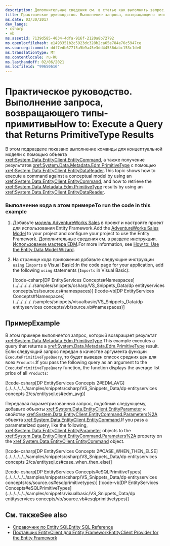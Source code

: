 ```yaml
---
description: Дополнительные сведения см. в статье как выполнить запрос, возвращающий результаты тип PrimitiveType.
title: Практическое руководство. Выполнение запроса, возвращающего типы-примитивы
ms.date: 03/30/2017
dev_langs:
- csharp
- vb
ms.assetid: 7139d585-4034-4dfa-916f-2120a8b72792
ms.openlocfilehash: e1493351b2c5923dc328b2ca65e784e76c5947ce
ms.sourcegitcommit: ddf7edb67715a5b9a45e3dd44536dabc153c1de0
ms.translationtype: MT
ms.contentlocale: ru-RU
ms.lasthandoff: 02/06/2021
ms.locfileid: "99650616"
---
```

# <a name="how-to-execute-a-query-that-returns-primitivetype-results"></a><span data-ttu-id="61810-103">Практическое руководство. Выполнение запроса, возвращающего типы-примитивы</span><span class="sxs-lookup"><span data-stu-id="61810-103">How to: Execute a Query that Returns PrimitiveType Results</span></span>

<span data-ttu-id="61810-104">В этом подразделе показано выполнение команды для концептуальной модели с помощью объекта <xref:System.Data.EntityClient.EntityCommand>, а также получение результатов <xref:System.Data.Metadata.Edm.PrimitiveType> с помощью <xref:System.Data.EntityClient.EntityDataReader>.</span><span class="sxs-lookup"><span data-stu-id="61810-104">This topic shows how to execute a command against a conceptual model by using an <xref:System.Data.EntityClient.EntityCommand>, and how to retrieve the <xref:System.Data.Metadata.Edm.PrimitiveType> results by using an <xref:System.Data.EntityClient.EntityDataReader>.</span></span>  
  
### <a name="to-run-the-code-in-this-example"></a><span data-ttu-id="61810-105">Выполнение кода в этом примере</span><span class="sxs-lookup"><span data-stu-id="61810-105">To run the code in this example</span></span>  
  
1. <span data-ttu-id="61810-106">Добавьте [модель AdventureWorks Sales](https://github.com/Microsoft/sql-server-samples/releases/tag/adventureworks) в проект и настройте проект для использования Entity Framework.</span><span class="sxs-lookup"><span data-stu-id="61810-106">Add the [AdventureWorks Sales Model](https://github.com/Microsoft/sql-server-samples/releases/tag/adventureworks) to your project and configure your project to use the Entity Framework.</span></span> <span data-ttu-id="61810-107">Дополнительные сведения см. в разделе [инструкции. Использование мастера EDM](/previous-versions/dotnet/netframework-4.0/bb738677(v=vs.100)).</span><span class="sxs-lookup"><span data-stu-id="61810-107">For more information, see [How to: Use the Entity Data Model Wizard](/previous-versions/dotnet/netframework-4.0/bb738677(v=vs.100)).</span></span>  
  
2. <span data-ttu-id="61810-108">На странице кода приложения добавьте следующие инструкции `using` (`Imports` в Visual Basic):</span><span class="sxs-lookup"><span data-stu-id="61810-108">In the code page for your application, add the following `using` statements (`Imports` in Visual Basic):</span></span>  
  
     [!code-csharp[DP EntityServices Concepts#Namespaces](../../../../../samples/snippets/csharp/VS_Snippets_Data/dp entityservices concepts/cs/source.cs#namespaces)]
     [!code-vb[DP EntityServices Concepts#Namespaces](../../../../../samples/snippets/visualbasic/VS_Snippets_Data/dp entityservices concepts/vb/source.vb#namespaces)]  
  
## <a name="example"></a><span data-ttu-id="61810-109">Пример</span><span class="sxs-lookup"><span data-stu-id="61810-109">Example</span></span>  

 <span data-ttu-id="61810-110">В этом примере выполняется запрос, который возвращает результат <xref:System.Data.Metadata.Edm.PrimitiveType>.</span><span class="sxs-lookup"><span data-stu-id="61810-110">This example executes a query that returns a <xref:System.Data.Metadata.Edm.PrimitiveType> result.</span></span> <span data-ttu-id="61810-111">Если следующий запрос передан в качестве аргумента функции `ExecutePrimitiveTypeQuery`, то будет выведен список средних цен для всех `Products`:</span><span class="sxs-lookup"><span data-stu-id="61810-111">If you pass the following query as an argument to the `ExecutePrimitiveTypeQuery` function, the function displays the average list price of all `Products`:</span></span>  
  
 [!code-csharp[DP EntityServices Concepts 2#EDM_AVG](../../../../../samples/snippets/csharp/VS_Snippets_Data/dp entityservices concepts 2/cs/entitysql.cs#edm_avg)]  
  
 <span data-ttu-id="61810-112">Передавая параметризованный запрос, подобный следующему, добавьте объекты <xref:System.Data.EntityClient.EntityParameter> к свойству <xref:System.Data.EntityClient.EntityCommand.Parameters%2A> объекта <xref:System.Data.EntityClient.EntityCommand>.</span><span class="sxs-lookup"><span data-stu-id="61810-112">If you pass a parameterized query, like the following, <xref:System.Data.EntityClient.EntityParameter> objects to the <xref:System.Data.EntityClient.EntityCommand.Parameters%2A> property on the <xref:System.Data.EntityClient.EntityCommand> object.</span></span>  
  
 [!code-csharp[DP EntityServices Concepts 2#CASE_WHEN_THEN_ELSE](../../../../../samples/snippets/csharp/VS_Snippets_Data/dp entityservices concepts 2/cs/entitysql.cs#case_when_then_else)]  
  
 [!code-csharp[DP EntityServices Concepts#eSQLPrimitiveTypes](../../../../../samples/snippets/csharp/VS_Snippets_Data/dp entityservices concepts/cs/source.cs#esqlprimitivetypes)]
 [!code-vb[DP EntityServices Concepts#eSQLPrimitiveTypes](../../../../../samples/snippets/visualbasic/VS_Snippets_Data/dp entityservices concepts/vb/source.vb#esqlprimitivetypes)]  
  
## <a name="see-also"></a><span data-ttu-id="61810-113">См. также</span><span class="sxs-lookup"><span data-stu-id="61810-113">See also</span></span>

- [<span data-ttu-id="61810-114">Справочник по Entity SQL</span><span class="sxs-lookup"><span data-stu-id="61810-114">Entity SQL Reference</span></span>](./language-reference/entity-sql-reference.md)
- [<span data-ttu-id="61810-115">Поставщик EntityClient для Entity Framework</span><span class="sxs-lookup"><span data-stu-id="61810-115">EntityClient Provider for the Entity Framework</span></span>](entityclient-provider-for-the-entity-framework.md)
